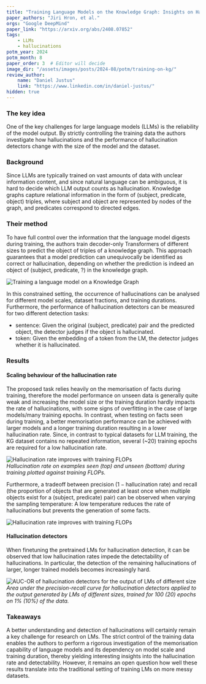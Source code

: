 ```yaml
---
title: "Training Language Models on the Knowledge Graph: Insights on Hallucinations and Their Detectability"
paper_authors: "Jiri Hron, et al."
orgs: "Google DeepMind"
paper_link: "https://arxiv.org/abs/2408.07852"
tags:
    - LLMs
    - hallucinations
potm_year: 2024
potm_month: 8
paper_order: 3  # Editor will decide
image_dir: "/assets/images/posts/2024-08/potm/training-on-kg/"
review_author:
    name: "Daniel Justus"
    link: "https://www.linkedin.com/in/daniel-justus/"
hidden: true
---
```


### The key idea

One of the key challenges for large language models (LLMs) is the reliability of the model output. By strictly controlling the training data the authors investigate how hallucinations and the performance of hallucination detectors change with the size of the model and the dataset.


### Background

Since LLMs are typically trained on vast amounts of data with unclear information content, and since natural language can be ambiguous, it is hard to decide which LLM output counts as hallucination. Knowledge graphs capture relational information in the form of (subject, predicate, object) triples, where subject and object are represented by nodes of the graph, and predicates correspond to directed edges.


### Their method

To have full control over the information that the language model digests during training, the authors train decoder-only Transformers of different sizes to predict the object of triples of a knowledge graph. This approach guarantees that a model prediction can unequivocally be identified as correct or hallucination, depending on whether the prediction is indeed an object of (subject, predicate, ?) in the knowledge graph.

<img class="constrained_img_large" src="{{ page.image_dir | append: 'kg-dataset.png' | relative_url }}" alt="Training a language model on a Knowledge Graph">

In this constrained setting, the occurrence of hallucinations can be analysed for different model scales, dataset fractions, and training durations. Furthermore, the performance of hallucination detectors can be measured for two different detection tasks:
* sentence: Given the original (subject, predicate) pair and the predicted object, the detector judges if the object is hallucinated.
* token: Given the embedding of a token from the LM, the detector judges whether it is hallucinated.


### Results

#### Scaling behaviour of the hallucination rate

The proposed task relies heavily on the memorisation of facts during training, therefore the model performance on unseen data is generally quite weak and increasing the model size or the training duration hardly impacts the rate of hallucinations, with some signs of overfitting in the case of large models/many training epochs. In contrast, when testing on facts seen during training, a better memorisation performance can be achieved with larger models and a longer training duration resulting in a lower hallucination rate. Since, in contrast to typical datasets for LLM training, the KG dataset contains no repeated information, several (~20) training epochs are required for a low hallucination rate.

<img class="constrained_img_large" src="{{ page.image_dir | append: 'hallucination-vs-flops.png' | relative_url }}" alt="Hallucination rate improves with training FLOPs">
<figcaption><i>Hallucination rate on examples seen (top) and unseen (bottom) during training plotted against training FLOPs.</i></figcaption>

Furthermore, a tradeoff between precision ($1 - \text{hallucination rate}$) and recall (the proportion of objects that are generated at least once when multiple objects exist for a (subject, predicate) pair) can be observed when varying the sampling temperature: A low temperature reduces the rate of hallucinations but prevents the generation of some facts.

<img class="constrained_img_large" src="{{ page.image_dir | append: 'precision-recall-vs-temperature.png' | relative_url }}" alt="Hallucination rate improves with training FLOPs">

#### Hallucination detectors

When finetuning the pretrained LMs for hallucination detection, it can be observed that low hallucination rates impede the detectability of hallucinations. In particular, the detection of the remaining hallucinations of larger, longer trained models becomes increasingly hard.

<img class="constrained_img_large" src="{{ page.image_dir | append: 'hallucination-detector-AUC-PR.png' | relative_url }}" alt="AUC-OR of hallucination detectors for the output of LMs of different size">
<figcaption><i>Area under the precision-recall curve for hallucination detectors applied to the output generated by LMs of different sizes, trained for 100 (20) epochs on 1% (10%) of the data.</i></figcaption>


### Takeaways

A better understanding and detection of hallucinations will certainly remain a key challenge for research on LMs. The strict control of the training data enables the authors to perform a rigorous investigation of the memorisation capability of language models and its dependency on model scale and training duration, thereby yielding interesting insights into the hallucination rate and detectability. However, it remains an open question how well these results translate into the traditional setting of training LMs on more messy datasets.
